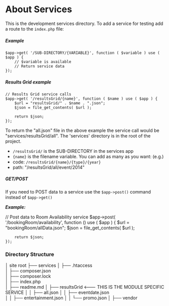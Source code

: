 # About Services

This is the development services directory.  To add a service for testing add a route to the `index.php` file:

##### Example

    $app->get( '/SUB-DIRECTORY/{VARIABLE}', function ( $variable ) use ( $app ) {
        // $variable is available
        // Return service data
    });


##### Results Grid example

    // Results Grid service calls
    $app->get( '/resultsGrid/{name}', function ( $name ) use ( $app ) {
        $url = "resultsGrid/" . $name . ".json";
        $json = file_get_contents( $url );

        return $json;
    });

To return the "all.json" file in the above example the service call would be "services/resultsGrid/all".  The 'services' directory is in the root of the project.

- `/resultsGrid/` is the SUB-DIRECTORY in the services app
- `{name}` is the filename variable. You can add as many as you want: (e.g.)
 - code: `/resultsGrid/{name}/{type}/{year}`
 - path: "/resultsGrid/all/event/2014"

##### GET/POST

If you need to POST data to a service use the `$app->post()` command instead of `$app->get()`

***Example:***

 // Post data to Room Availability service
    $app->post( '/bookingRoom/availability', function () use ( $app ) {
        $url = "bookingRoom/allData.json";
        $json = file_get_contents( $url );

        return $json;
    });

### Directory Structure

 │ site root
 ├── services
 │   ├── .htaccess   │   ├── composer.json   │   ├── composer.lock   │   ├── index.php   │   ├── readme.md
 │   ├── resultsGrid  <--- THIS IS THE MODULE SPECIFIC SERVICE
 │   │   ├── all.json
 │   │   ├── eventdate.json   │   │   ├── entertainment.json
 │   │   └── promo.json
 │   ├── vendor